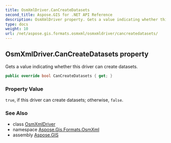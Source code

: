 ```yaml
---
title: OsmXmlDriver.CanCreateDatasets
second_title: Aspose.GIS for .NET API Reference
description: OsmXmlDriver property. Gets a value indicating whether this driver can create datasets.
type: docs
weight: 10
url: /net/aspose.gis.formats.osmxml/osmxmldriver/cancreatedatasets/
---
```

## OsmXmlDriver.CanCreateDatasets property

Gets a value indicating whether this driver can create datasets.

```csharp
public override bool CanCreateDatasets { get; }
```

### Property Value

`true`, if this driver can create datasets; otherwise, `false`.

### See Also

* class [OsmXmlDriver](../)
* namespace [Aspose.Gis.Formats.OsmXml](../../osmxmldriver/)
* assembly [Aspose.GIS](../../../)


